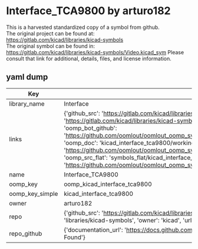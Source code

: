 # Interface_TCA9800 by arturo182  
This is a harvested standardized copy of a symbol from github.  
The original project can be found at:  
https://gitlab.com/kicad/libraries/kicad-symbols  
The original symbol can be found in:
https://gitlab.com/kicad/libraries/kicad-symbols/Video.kicad_sym
Please consult that link for additional, details, files, and license information.  
## yaml dump  
| Key | Value |  
| --- | --- |  
| library_name | Interface |  
| links | {'github_src': 'https://gitlab.com/kicad/libraries/kicad-symbols/Video.kicad_sym', 'github_src_repo': 'https://gitlab.com/kicad/libraries/kicad-symbols', 'oomp_bot': 'kicad_interface_tca9800/working', 'oomp_bot_github': 'https://github.com/oomlout/oomlout_oomp_symbol_bot/tree/main/kicad_interface_tca9800/working', 'oomp_doc': 'kicad_interface_tca9800/working', 'oomp_doc_github': 'https://github.com/oomlout/oomlout_oomp_symbol_doc/tree/main/kicad_interface_tca9800/working', 'oomp_src_flat': 'symbols_flat/kicad_interface_tca9800/working', 'oomp_src_flat_github': 'https://github.com/oomlout/oomlout_oomp_symbol_src/tree/main/kicad_interface_tca9800/working'} |  
| name | Interface_TCA9800 |  
| oomp_key | oomp_kicad_interface_tca9800 |  
| oomp_key_simple | kicad_interface_tca9800 |  
| owner | arturo182 |  
| repo | {'github_src': 'https://gitlab.com/kicad/libraries/kicad-symbols/Video.kicad_sym', 'name': 'libraries/kicad-symbols', 'owner': 'kicad', 'url': 'https://gitlab.com/kicad/libraries/kicad-symbols'} |  
| repo_github | {'documentation_url': 'https://docs.github.com/rest/repos/repos#get-a-repository', 'message': 'Not Found'} |  

